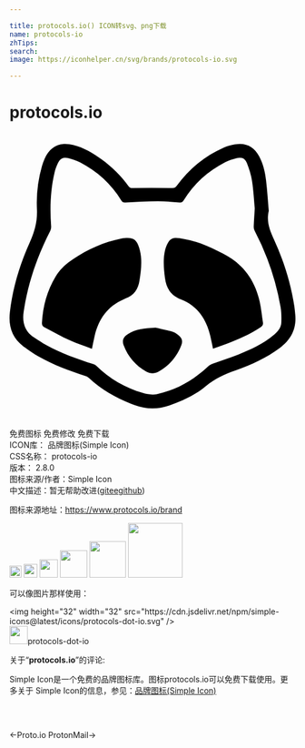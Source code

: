 ```yaml
---

title: protocols.io() ICON转svg、png下载
name: protocols-io
zhTips: 
search: 
image: https://iconhelper.cn/svg/brands/protocols-io.svg

---
```


# protocols.io  <small style="font-size: 60%;font-weight: 100"></small>

<div id="svg" class="svg-wrap">
<svg role="img" xmlns="http://www.w3.org/2000/svg" viewBox="0 0 24 24"><title>protocols.io icon</title><path d="M4.55.928c-.723.046-1.266.47-1.614 1.261a4.653 4.653 0 00-.215.6 11.006 11.006 0 00-.42 3.584c.052 1.007-.187 1.888-.6 2.797C.858 11.024.27 12.967.031 15.004c-.136 1.164.169 2.15 1.13 2.871.41.308.834.603 1.28.855 1.241.702 2.573 1.191 3.924 1.633a.825.825 0 01.297.162c1.12 1.033 2.423 1.75 3.846 2.276 1.011.373 2.005.364 3.015-.01 1.057-.391 2.089-.853 2.944-1.576.76-.642 1.612-1.011 2.527-1.334 1.307-.461 2.566-1.036 3.69-1.871.934-.695 1.413-1.596 1.298-2.778-.023-.238-.04-.476-.076-.712-.3-1.942-.888-3.802-1.705-5.58-.356-.776-.658-1.524-.441-2.403-.075-.856-.128-1.726-.233-2.588-.083-.687-.24-1.364-.574-1.982-.442-.821-1.126-1.164-2.037-1-.32.057-.642.144-.94.273-1.61.698-2.904 1.799-3.949 3.197-.101.137-.195.184-.369.182a190.37 190.37 0 00-3.328-.002c-.144.001-.241-.014-.334-.144-.623-.877-1.389-1.614-2.256-2.246-.735-.536-1.51-1-2.406-1.22a2.601 2.601 0 00-.783-.08zm.096 1.152c.087-.002.183.012.292.04.34.085.685.194.996.357 1.43.746 2.596 1.792 3.443 3.173.088.144.178.186.338.178.904-.042 1.806-.097 2.71-.103.62-.004 1.24.06 1.86.103.163.012.25-.04.336-.182.855-1.387 2.024-2.44 3.469-3.181.304-.156.64-.265.973-.348.431-.107.702.006.863.418.188.484.352.99.43 1.5.123.815.166 1.642.226 2.281-.037.648-.07 1.108-.086 1.569a.68.68 0 00.08.322 21.819 21.819 0 012.174 6.377c.073.416.077.85.064 1.273-.013.481-.324.812-.673 1.1-.873.72-1.888 1.188-2.926 1.602-.714.284-1.452.51-2.174.775-.15.055-.3.148-.418.258-1.224 1.13-2.625 1.94-4.26 2.285-.37.078-.804.014-1.174-.098-1.473-.445-2.788-1.18-3.892-2.27a.692.692 0 00-.272-.148c-1.35-.431-2.684-.905-3.931-1.588-.35-.19-.676-.42-1.014-.632-.81-.51-1.026-1.267-.893-2.166.355-2.387 1.131-4.632 2.235-6.772a.745.745 0 00.07-.375c-.106-1.522-.064-3.034.293-4.525.064-.265.162-.528.281-.774.146-.299.32-.442.58-.449zM13.867 8.8c-.354.04-.539.263-.719.72-.032.083-.06.167-.082.252-.196.782-.121 1.563-.025 2.352.108.89.498 1.492 1.367 1.832 1.379.54 2.11 1.645 2.442 3.047.08.343.148.688.228 1.068.39-.138.764-.265 1.135-.404.998-.373 1.972-.794 2.863-1.39.15-.1.224-.212.195-.393-.091-.586-.142-1.181-.273-1.758-.409-1.806-1.407-3.178-3.08-4.018-.61-.305-1.222-.614-1.861-.845a9.585 9.585 0 00-1.774-.444 1.586 1.586 0 00-.416-.02zM9.66 8.81a2.26 2.26 0 00-.264.035c-1.57.32-2.996.965-4.298 1.892-.489.348-.91.766-1.225 1.282-.727 1.193-1.073 2.5-1.152 3.886-.01.178.053.288.199.364.722.375 1.433.777 2.172 1.117.583.268 1.2.462 1.824.697.083-.39.15-.737.23-1.08.331-1.402 1.073-2.48 2.436-3.06.05-.021.093-.052.143-.069.723-.249 1.069-.77 1.185-1.516.143-.919.259-1.829-.03-2.736-.221-.7-.494-.872-1.22-.812zm2.594 7.502c-.96.045-1.653.137-2.274.505-.426.254-.559.555-.396.979.366.952.999 1.69 1.89 2.19.33.184.685.193 1.02.011.918-.499 1.554-1.252 1.928-2.22.14-.365.044-.626-.274-.864-.147-.11-.312-.219-.486-.266-.544-.146-1.096-.263-1.408-.335Z"/></svg>
</div>
<detail full-name='protocols-io'></detail>

<div class="detail-page">
<p>
<span><span class="badge-success badge">免费图标</span> <span class="badge-success badge">免费修改</span>  <span class="badge-success badge">免费下载</span> </span>
<br/>
<span>
ICON库：
<span class="badge-secondary badge">品牌图标(Simple Icon)</span> 
</span>
<br/>
<span>
CSS名称：
<span class="badge-secondary badge">protocols-io</span> 
</span>

<br/>
<span>
版本：
<span class="badge-secondary badge">2.8.0</span> 
</span>
<br/>
<span>图标来源/作者：<span class="badge-light badge">Simple Icon</span></span> 
<br/>
<span class="zh-detail">中文描述：暂无<span class="help-link"><span>帮助改进</span>(<a href="https://gitee.com/liuwave/icon-helper/edit/master/json/brands/protocols-io.json" target="_blank" rel="noopener noreferrer">gitee</a><a href="https://github.com/liuwave/icon-helper/edit/master/json/brands/protocols-io.json" target="_blank" rel="noopener noreferrer">github</a></span>)</span><br/>
</p>
</div><div class="description description alert alert-light"><p>图标来源地址：<a href="https://www.protocols.io/brand" target="_blank" rel="noopener noreferrer">https://www.protocols.io/brand</a></p></div>
<div class="alert alert-dark">
<img height="21" width="21" src="https://cdn.jsdelivr.net/npm/simple-icons@latest/icons/protocols-dot-io.svg" />
<img height="24" width="24" src="https://cdn.jsdelivr.net/npm/simple-icons@latest/icons/protocols-dot-io.svg" />
<img height="32" width="32" src="https://cdn.jsdelivr.net/npm/simple-icons@latest/icons/protocols-dot-io.svg" />
<img height="48" width="48" src="https://cdn.jsdelivr.net/npm/simple-icons@latest/icons/protocols-dot-io.svg" />
<img height="64" width="64" src="https://cdn.jsdelivr.net/npm/simple-icons@latest/icons/protocols-dot-io.svg" />
<img height="96" width="96" src="https://cdn.jsdelivr.net/npm/simple-icons@latest/icons/protocols-dot-io.svg" />

</div>
<div>
  <p>可以像图片那样使用：    
  </p>
  <div class="alert alert-primary" style="font-size: 14px">
    &lt;img height="32" width="32" src="https://cdn.jsdelivr.net/npm/simple-icons@latest/icons/protocols-dot-io.svg" /&gt;
    <copy-btn content='<img height="32" width="32" src="https://cdn.jsdelivr.net/npm/simple-icons@latest/icons/protocols-dot-io.svg" />'></copy-btn>
  </div>
  <div class="alert alert-secondary">
    <img height="32" width="32" src="https://cdn.jsdelivr.net/npm/simple-icons@latest/icons/protocols-dot-io.svg" />protocols-dot-io
    <copy-btn content="protocols-dot-io" btn-title="复制图标名称"></copy-btn>
  </div>
</div>
<div class="icon-detail__container">
<p>关于“<b>protocols.io</b>”的评论:</p>
</div>
<Vssue title="关于“protocols.io”的评论" />
<div><p>Simple Icon是一个免费的品牌图标库。图标protocols.io可以免费下载使用。更多关于  Simple Icon的信息，参见：<a target="_blank" href="https://iconhelper.cn/brands.html">品牌图标(Simple Icon)</a>
</p></div>


<div style="padding:2rem 0 " class="page-nav"><p class="inner"><span class="prev">←<router-link to="/icon/proto-io.html">Proto.io</router-link></span> <span class="next"><router-link to="/icon/protonmail.html">ProtonMail</router-link>→</span></p></div>
